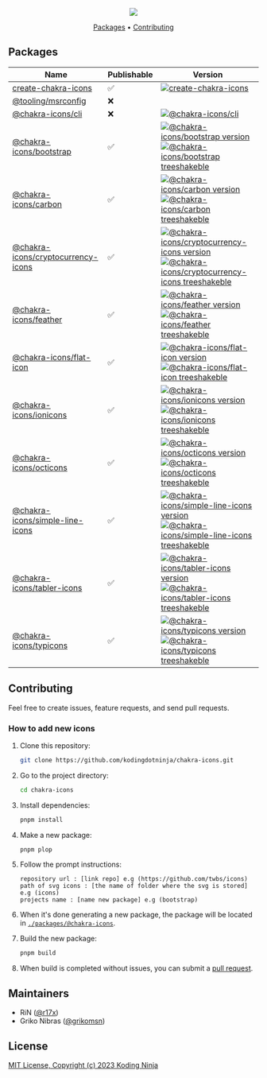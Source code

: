 <!-- markdownlint-disable MD033 MD036 MD041 -->
<p align="center">
  <img src="https://raw.githubusercontent.com/kodingdotninja/create-chakra-icons/main/.github/docs/chakra-icons.png" />
  <br />
</p>

<p align="center">
  <a href="#packages">Packages</a> •
  <a href="#contributing">Contributing</a>
</p>

## Packages

<!-- prettier-ignore-start -->
| Name | Publishable | Version |
| ---- | ----------- | ------- |
| [create-chakra-icons](https://github.com/kodingdotninja/chakra-icons/tree/main/packages/create-chakra-icons) | ✅ | [![create-chakra-icons](https://badgen.net/npm/v/create-chakra-icons?color=green)](https://www.npmjs.com/package/create-chakra-icons) |
| [@tooling/msrconfig](https://github.com/kodingdotninja/chakra-icons/tree/main/tooling/msr.conf) | ❌ | |
| [@chakra-icons/cli](https://github.com/kodingdotninja/chakra-icons/tree/main/tooling/cli) | ❌ | [![@chakra-icons/cli](https://badgen.net/npm/v/@chakra-icons/cli?color=green)](https://www.npmjs.com/package/@chakra-icons/cli) |
| [@chakra-icons/bootstrap](https://github.com/kodingdotninja/chakra-icons/tree/main/packages/@chakra-icons/bootstrap) | ✅ | [![@chakra-icons/bootstrap version](https://badgen.net/npm/v/@chakra-icons/bootstrap?color=green)](https://www.npmjs.com/package/@chakra-icons/bootstrap) [![@chakra-icons/bootstrap treeshakeble](https://badgen.net/bundlephobia/tree-shaking/@chakra-icons/bootstrap?color=blue)](https://bundlephobia.com/package/@chakra-icons/bootstrap) |
| [@chakra-icons/carbon](https://github.com/kodingdotninja/chakra-icons/tree/main/packages/@chakra-icons/carbon) | ✅ | [![@chakra-icons/carbon version](https://badgen.net/npm/v/@chakra-icons/carbon?color=green)](https://www.npmjs.com/package/@chakra-icons/carbon) [![@chakra-icons/carbon treeshakeble](https://badgen.net/bundlephobia/tree-shaking/@chakra-icons/carbon?color=blue)](https://bundlephobia.com/package/@chakra-icons/carbon) |
| [@chakra-icons/cryptocurrency-icons](https://github.com/kodingdotninja/chakra-icons/tree/main/packages/@chakra-icons/cryptocurrency-icons) | ✅ | [![@chakra-icons/cryptocurrency-icons version](https://badgen.net/npm/v/@chakra-icons/cryptocurrency-icons?color=green)](https://www.npmjs.com/package/@chakra-icons/cryptocurrency-icons) [![@chakra-icons/cryptocurrency-icons treeshakeble](https://badgen.net/bundlephobia/tree-shaking/@chakra-icons/cryptocurrency-icons?color=blue)](https://bundlephobia.com/package/@chakra-icons/cryptocurrency-icons) |
| [@chakra-icons/feather](https://github.com/kodingdotninja/chakra-icons/tree/main/packages/@chakra-icons/feather) | ✅ | [![@chakra-icons/feather version](https://badgen.net/npm/v/@chakra-icons/feather?color=green)](https://www.npmjs.com/package/@chakra-icons/feather) [![@chakra-icons/feather treeshakeble](https://badgen.net/bundlephobia/tree-shaking/@chakra-icons/feather?color=blue)](https://bundlephobia.com/package/@chakra-icons/feather) |
| [@chakra-icons/flat-icon](https://github.com/kodingdotninja/chakra-icons/tree/main/packages/@chakra-icons/flat-icon) | ✅ | [![@chakra-icons/flat-icon version](https://badgen.net/npm/v/@chakra-icons/flat-icon?color=green)](https://www.npmjs.com/package/@chakra-icons/flat-icon) [![@chakra-icons/flat-icon treeshakeble](https://badgen.net/bundlephobia/tree-shaking/@chakra-icons/flat-icon?color=blue)](https://bundlephobia.com/package/@chakra-icons/flat-icon) |
| [@chakra-icons/ionicons](https://github.com/kodingdotninja/chakra-icons/tree/main/packages/@chakra-icons/ionicons) | ✅ | [![@chakra-icons/ionicons version](https://badgen.net/npm/v/@chakra-icons/ionicons?color=green)](https://www.npmjs.com/package/@chakra-icons/ionicons) [![@chakra-icons/ionicons treeshakeble](https://badgen.net/bundlephobia/tree-shaking/@chakra-icons/ionicons?color=blue)](https://bundlephobia.com/package/@chakra-icons/ionicons) |
| [@chakra-icons/octicons](https://github.com/kodingdotninja/chakra-icons/tree/main/packages/@chakra-icons/octicons) | ✅ | [![@chakra-icons/octicons version](https://badgen.net/npm/v/@chakra-icons/octicons?color=green)](https://www.npmjs.com/package/@chakra-icons/octicons) [![@chakra-icons/octicons treeshakeble](https://badgen.net/bundlephobia/tree-shaking/@chakra-icons/octicons?color=blue)](https://bundlephobia.com/package/@chakra-icons/octicons) |
| [@chakra-icons/simple-line-icons](https://github.com/kodingdotninja/chakra-icons/tree/main/packages/@chakra-icons/simple-line-icons) | ✅ | [![@chakra-icons/simple-line-icons version](https://badgen.net/npm/v/@chakra-icons/simple-line-icons?color=green)](https://www.npmjs.com/package/@chakra-icons/simple-line-icons) [![@chakra-icons/simple-line-icons treeshakeble](https://badgen.net/bundlephobia/tree-shaking/@chakra-icons/simple-line-icons?color=blue)](https://bundlephobia.com/package/@chakra-icons/simple-line-icons) |
| [@chakra-icons/tabler-icons](https://github.com/kodingdotninja/chakra-icons/tree/main/packages/@chakra-icons/tabler-icons) | ✅ | [![@chakra-icons/tabler-icons version](https://badgen.net/npm/v/@chakra-icons/tabler-icons?color=green)](https://www.npmjs.com/package/@chakra-icons/tabler-icons) [![@chakra-icons/tabler-icons treeshakeble](https://badgen.net/bundlephobia/tree-shaking/@chakra-icons/tabler-icons?color=blue)](https://bundlephobia.com/package/@chakra-icons/tabler-icons) |
| [@chakra-icons/typicons](https://github.com/kodingdotninja/chakra-icons/tree/main/packages/@chakra-icons/typicons) | ✅ | [![@chakra-icons/typicons version](https://badgen.net/npm/v/@chakra-icons/typicons?color=green)](https://www.npmjs.com/package/@chakra-icons/typicons) [![@chakra-icons/typicons treeshakeble](https://badgen.net/bundlephobia/tree-shaking/@chakra-icons/typicons?color=blue)](https://bundlephobia.com/package/@chakra-icons/typicons) |
<!-- APPEND_CHAKRA_ICONS_HERE -->
<!-- prettier-ignore-end -->

## Contributing

Feel free to create issues, feature requests, and send pull requests.

### How to add new icons

1. Clone this repository:

   ```bash
   git clone https://github.com/kodingdotninja/chakra-icons.git
   ```

1. Go to the project directory:

   ```bash
   cd chakra-icons
   ```

1. Install dependencies:

   ```bash
   pnpm install
   ```

1. Make a new package:

   ```bash
   pnpm plop
   ```

1. Follow the prompt instructions:

   ```console
   repository url : [link repo] e.g (https://github.com/twbs/icons)
   path of svg icons : [the name of folder where the svg is stored] e.g (icons)
   projects name : [name new package] e.g (bootstrap)
   ```

1. When it's done generating a new package, the package will be located in [`./packages/@chakra-icons`](https://github.com/kodingdotninja/chakra-icons/tree/main/packages/@chakra-icons).

1. Build the new package:

   ```bash
   pnpm build
   ```

1. When build is completed without issues, you can submit a [pull request](https://github.com/kodingdotninja/chakra-icons/compare).

## Maintainers

- RiN ([@r17x](https://github.com/r17x))
- Griko Nibras ([@grikomsn](https://github.com/grikomsn))

## License

[MIT License, Copyright (c) 2023 Koding Ninja](./LICENSE)
